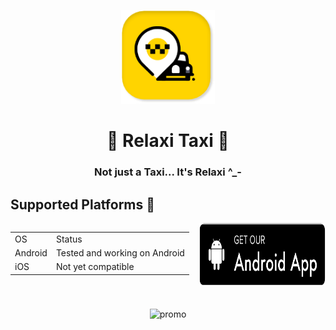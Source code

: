  <p align="center">
  <img src="repo_assets/1.png" alt="logo" height="150" />
</p>  
<h1 align="center">
 🏁 Relaxi Taxi 🏁
  </h1>
  <h3 align="center">
   Not just a Taxi... It's Relaxi ^_- 
 </h3>  
 
 ## Supported Platforms 📱
 
 <div style="display:flex;">
  <table >
  <tr>
<td> OS </td>
   <td> Status </td> 
   </tr>
    <tr>
<td> Android </td>
   <td> Tested and working on Android </td> 
   </tr>
    <tr>
<td> iOS </td>
   <td> Not yet compatible </td> 
   </tr>
  </table >

<a href=""> 
    <img src="repo_assets/android-button.png"
         alt="Get it on Android" height="100">
</a>
 </div>
</br></br>

<div align="center">
  <img src="repo_assets/app_promo.png" alt="promo" />
 </div>
